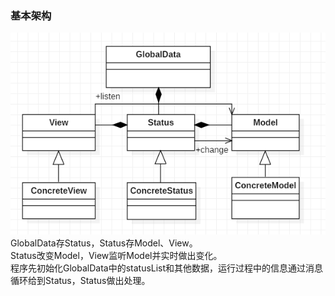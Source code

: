 ### 基本架构 ###
![avatar](类图.png)
GlobalData存Status，Status存Model、View。  
Status改变Model，View监听Model并实时做出变化。  
程序先初始化GlobalData中的statusList和其他数据，运行过程中的信息通过消息循环给到Status，Status做出处理。